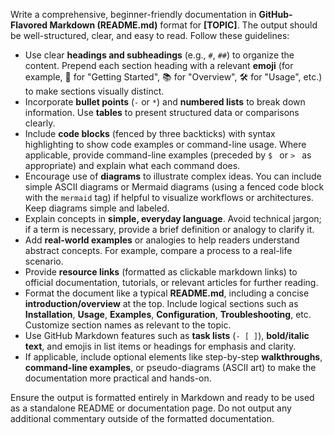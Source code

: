 Write a comprehensive, beginner-friendly documentation in **GitHub-Flavored Markdown (README.md)** format for **[TOPIC]**. The output should be well-structured, clear, and easy to read. Follow these guidelines:
- Use clear **headings and subheadings** (e.g., `#`, `##`) to organize the content. Prepend each section heading with a relevant **emoji** (for example, 🚀 for "Getting Started", 📚 for "Overview", 🛠️ for "Usage", etc.) to make sections visually distinct.
- Incorporate **bullet points** (`-` or `*`) and **numbered lists** to break down information. Use **tables** to present structured data or comparisons clearly.
- Include **code blocks** (fenced by three backticks) with syntax highlighting to show code examples or command-line usage. Where applicable, provide command-line examples (preceded by `$ ` or `> ` as appropriate) and explain what each command does.
- Encourage use of **diagrams** to illustrate complex ideas. You can include simple ASCII diagrams or Mermaid diagrams (using a fenced code block with the `mermaid` tag) if helpful to visualize workflows or architectures. Keep diagrams simple and labeled.
- Explain concepts in **simple, everyday language**. Avoid technical jargon; if a term is necessary, provide a brief definition or analogy to clarify it.
- Add **real-world examples** or analogies to help readers understand abstract concepts. For example, compare a process to a real-life scenario.
- Provide **resource links** (formatted as clickable markdown links) to official documentation, tutorials, or relevant articles for further reading.
- Format the document like a typical **README.md**, including a concise **introduction/overview** at the top. Include logical sections such as **Installation**, **Usage**, **Examples**, **Configuration**, **Troubleshooting**, etc. Customize section names as relevant to the topic.
- Use GitHub Markdown features such as **task lists** (`- [ ]`), **bold/italic text**, and emojis in list items or headings for emphasis and clarity.
- If applicable, include optional elements like step-by-step **walkthroughs**, **command-line examples**, or pseudo-diagrams (ASCII art) to make the documentation more practical and hands-on.

Ensure the output is formatted entirely in Markdown and ready to be used as a standalone README or documentation page. Do not output any additional commentary outside of the formatted documentation.
